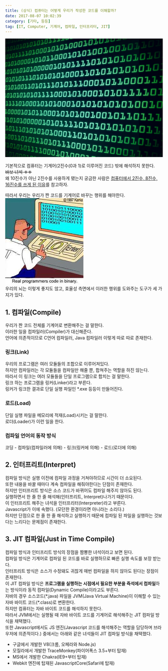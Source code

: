 ```yaml
---
title: (상식) 컴퓨터는 어떻게 우리가 작성한 코드를 이해할까?
date: 2017-08-07 10:02:39
category: [기타, 등등]
tag: [IT, Computer, 기계어, 컴파일, 인터프리터, JIT]
---
```

![](how-can-computer-understand-our-source/thumb.png)  

기본적으로 컴퓨터는 기계어(2진수(0과 1)로 이루어진 코드) 밖에 해석하지 못한다.  
~~바보 녀석 ㅎㅎ~~  
왜 10진수가 아닌 2진수를 사용하게 됐는지 궁금한 사람은 [컴퓨터에서 2진수, 8진수, 16진수를 쓰게 된 이유](/2017/08/07/computer-number-making-reason/)를 참고하자.  

따라서 우리는 우리가 짠 코드를 기계어로 바꾸는 행위를 해야한다.  
![이게 귀찮은 사람은 처음부터 기계어로 코딩하면 된다. (뇌가 좋다면...)](how-can-computer-understand-our-source/realprogrammers.png)  
우리의 뇌는 이렇게 좋지도 않고, 효율성 측면에서 이러한 행위를 도와주는 도구가 세 가지가 있다.

## 1. 컴파일(Compile)
우리가 짠 코드 전체를 기계어로 변환해주는 걸 말한다.  
이러한 일을 컴파일러(Compiler)가 대신해준다.  
언어에 의존적이므로 C언어 컴파일러, Java 컴파일러 이렇게 따로 따로 존재한다.  

### 링크(Link)
우리의 프로그램은 여러 모듈들의 조합으로 이루어져있다.  
하지만 컴파일러는 각 모듈들을 컴파일만 해줄 뿐, 합쳐주는 역할을 하진 않는다.  
따라서 이 링크는 여러 모듈들을 단일 프로그램으로 합치는 걸 말한다.  
링크 하는 프로그램을 링커(Linker)라고 부른다.  
링커가 링크한 결과로 단일 실행 파일인 *.exe 등등이 만들어진다.  

### 로드(Load)  
단일 실행 파일을 메모리에 적재(Load)시키는 걸 말한다.  
로더(Loader)가 이런 일을 한다.  

### 컴파일 언어의 동작 방식
코딩 - 컴파일(컴파일러에 의해) - 링크(링커에 의해) - 로드(로더에 의해)

## 2. 인터프리트(Interpret)
컴파일 방식은 실행 이전에 컴파일 과정을 거쳐야하므로 시간이 더 소요된다.  
또한 내용을 바꿀 때마다 계속 컴파일을 해줘야한다는 단점이 존재한다.  
하지만 인터프리트 방식은 소스 코드가 바뀌어도 컴파일 해주지 않아도 된다.  
실행하면서 한 줄 한 줄 해석해(인터프리트, Interpret)나가기 때문이다.  
이 인터프리트 해주는 녀석을 인터프리터(Interpreter)라고 부른다.    
Javascript가 이에 속했다. (모던한 환경이라면 아니라는 소리다.)  
하지만 단점으로 한 줄 한 줄 해석하고 실행하기 때문에 컴파일 된 파일을 실행하는 것보다는 느리다는 문제점이 존재한다.  

## 3. JIT 컴파일(Just in Time Compile)
컴파일 방식과 인터프리트 방식의 장점을 짬뽕한 녀석이라고 보면 된다.  
컴파일 방식은 기계어로 컴파일 된 코드를 바로 실행하므로 빠른 실행 속도를 보장 받는다.    
인터프리트 방식은 소스가 수정돼도 귀찮게 매번 컴파일을 하지 않아도 된다는 장점이 존재한다.  
이 JIT 컴파일 방식은 **프로그램을 실행하는 시점에서 필요한 부분을 즉석에서 컴파일**하는 방식이라 동적 컴파일(Dynamic Compile)이라고도 부른다.  
자바의 경우 소스코드(\*.java) 파일을 JVM(Java Virtual Machine)이 이해할 수 있는 자바 바이트 코드(\*.class)로 변환한다.  
하지만 컴퓨터는 자바 바이트 코드를 해석하지 못한다.  
따라서 JVM에서는 실행될 때 자바 바이트 코드를 기계어로 해석해주는 JIT 컴파일 방식을 채택했다.  
또한 Javascript에서도 JS 엔진(Javascript 코드를 해석해주는 역할을 담당하며 브라우저에 의존적이다.) 중에서는 아래와 같은 녀석들이 JIT 컴파일 방식을 채택했다.  
* 구글에서 개발한 V8(크롬, 오페라와 Node.js)  
* 모질라에서 개발한 TraceMonkey(파이어폭스 3.5+부터 탑재)  
* MS에서 개발한 Chakra(IE9+부터 탑재)  
* Webkit 엔진에 탑재된 JavascriptCore(Safari에 탑재)  